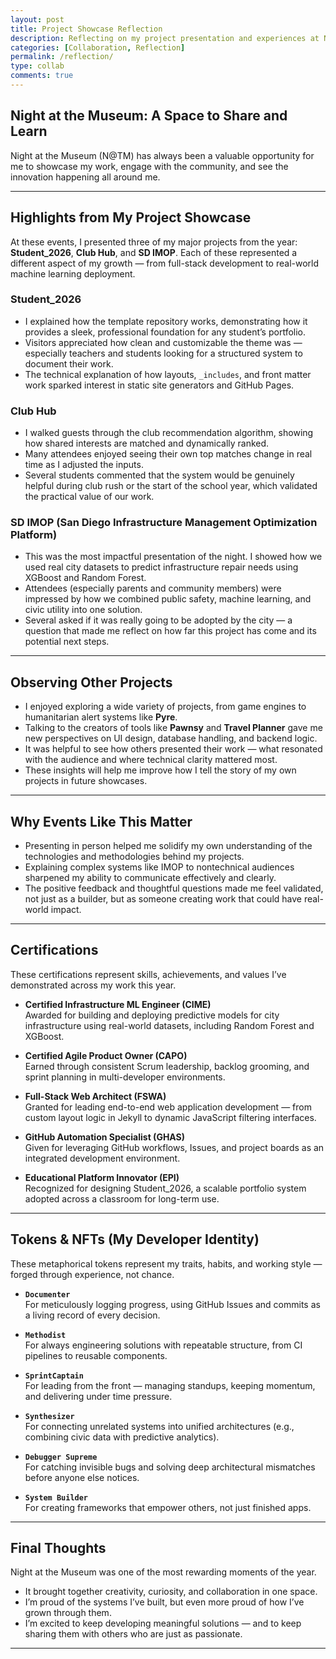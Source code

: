 ```yaml
---
layout: post
title: Project Showcase Reflection
description: Reflecting on my project presentation and experiences at Night at the Museum (N@TM) 
categories: [Collaboration, Reflection]
permalink: /reflection/
type: collab
comments: true
---
```


## Night at the Museum: A Space to Share and Learn

Night at the Museum (N@TM) has always been a valuable opportunity for me to showcase my work, engage with the community, and see the innovation happening all around me.

---

## Highlights from My Project Showcase

At these events, I presented three of my major projects from the year: **Student_2026**, **Club Hub**, and **SD IMOP**. Each of these represented a different aspect of my growth — from full-stack development to real-world machine learning deployment.

### Student_2026
- I explained how the template repository works, demonstrating how it provides a sleek, professional foundation for any student’s portfolio.
- Visitors appreciated how clean and customizable the theme was — especially teachers and students looking for a structured system to document their work.
- The technical explanation of how layouts, `_includes`, and front matter work sparked interest in static site generators and GitHub Pages.

### Club Hub
- I walked guests through the club recommendation algorithm, showing how shared interests are matched and dynamically ranked.
- Many attendees enjoyed seeing their own top matches change in real time as I adjusted the inputs.
- Several students commented that the system would be genuinely helpful during club rush or the start of the school year, which validated the practical value of our work.

### SD IMOP (San Diego Infrastructure Management Optimization Platform)
- This was the most impactful presentation of the night. I showed how we used real city datasets to predict infrastructure repair needs using XGBoost and Random Forest.
- Attendees (especially parents and community members) were impressed by how we combined public safety, machine learning, and civic utility into one solution.
- Several asked if it was really going to be adopted by the city — a question that made me reflect on how far this project has come and its potential next steps.

---

## Observing Other Projects

- I enjoyed exploring a wide variety of projects, from game engines to humanitarian alert systems like **Pyre**.
- Talking to the creators of tools like **Pawnsy** and **Travel Planner** gave me new perspectives on UI design, database handling, and backend logic.
- It was helpful to see how others presented their work — what resonated with the audience and where technical clarity mattered most.
- These insights will help me improve how I tell the story of my own projects in future showcases.

---

## Why Events Like This Matter

- Presenting in person helped me solidify my own understanding of the technologies and methodologies behind my projects.
- Explaining complex systems like IMOP to nontechnical audiences sharpened my ability to communicate effectively and clearly.
- The positive feedback and thoughtful questions made me feel validated, not just as a builder, but as someone creating work that could have real-world impact.

---

## Certifications

These certifications represent skills, achievements, and values I’ve demonstrated across my work this year.

- **Certified Infrastructure ML Engineer (CIME)**  
  Awarded for building and deploying predictive models for city infrastructure using real-world datasets, including Random Forest and XGBoost.

- **Certified Agile Product Owner (CAPO)**  
  Earned through consistent Scrum leadership, backlog grooming, and sprint planning in multi-developer environments.

- **Full-Stack Web Architect (FSWA)**  
  Granted for leading end-to-end web application development — from custom layout logic in Jekyll to dynamic JavaScript filtering interfaces.

- **GitHub Automation Specialist (GHAS)**  
  Given for leveraging GitHub workflows, Issues, and project boards as an integrated development environment.

- **Educational Platform Innovator (EPI)**  
  Recognized for designing Student_2026, a scalable portfolio system adopted across a classroom for long-term use.

---

## Tokens & NFTs (My Developer Identity)

These metaphorical tokens represent my traits, habits, and working style — forged through experience, not chance.

- **`Documenter`**  
  For meticulously logging progress, using GitHub Issues and commits as a living record of every decision.

- **`Methodist`**  
  For always engineering solutions with repeatable structure, from CI pipelines to reusable components.

- **`SprintCaptain`**  
  For leading from the front — managing standups, keeping momentum, and delivering under time pressure.

- **`Synthesizer`**  
  For connecting unrelated systems into unified architectures (e.g., combining civic data with predictive analytics).

- **`Debugger Supreme`**  
  For catching invisible bugs and solving deep architectural mismatches before anyone else notices.

- **`System Builder`**  
  For creating frameworks that empower others, not just finished apps.

---

## Final Thoughts

Night at the Museum was one of the most rewarding moments of the year.  
- It brought together creativity, curiosity, and collaboration in one space.  
- I’m proud of the systems I’ve built, but even more proud of how I’ve grown through them.  
- I’m excited to keep developing meaningful solutions — and to keep sharing them with others who are just as passionate.

---